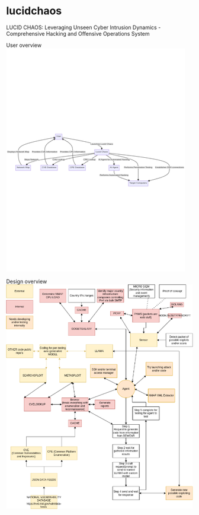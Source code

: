 # lucidchaos
LUCID CHAOS: Leveraging Unseen Cyber Intrusion Dynamics - Comprehensive Hacking and Offensive Operations System


User overview
![Diagram](./diagram1.png)

Design overview
![Diagram](./diagram2.png)
